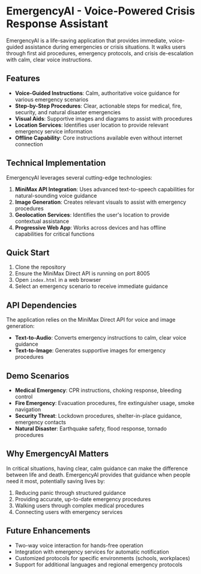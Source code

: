# EmergencyAI - Voice-Powered Crisis Response Assistant

EmergencyAI is a life-saving application that provides immediate, voice-guided assistance during emergencies or crisis situations. It walks users through first aid procedures, emergency protocols, and crisis de-escalation with calm, clear voice instructions.

## Features

- **Voice-Guided Instructions**: Calm, authoritative voice guidance for various emergency scenarios
- **Step-by-Step Procedures**: Clear, actionable steps for medical, fire, security, and natural disaster emergencies
- **Visual Aids**: Supportive images and diagrams to assist with procedures
- **Location Services**: Identifies user location to provide relevant emergency service information
- **Offline Capability**: Core instructions available even without internet connection

## Technical Implementation

EmergencyAI leverages several cutting-edge technologies:

1. **MiniMax API Integration**: Uses advanced text-to-speech capabilities for natural-sounding voice guidance
2. **Image Generation**: Creates relevant visuals to assist with emergency procedures
3. **Geolocation Services**: Identifies the user's location to provide contextual assistance
4. **Progressive Web App**: Works across devices and has offline capabilities for critical functions

## Quick Start

1. Clone the repository
2. Ensure the MiniMax Direct API is running on port 8005
3. Open `index.html` in a web browser
4. Select an emergency scenario to receive immediate guidance

## API Dependencies

The application relies on the MiniMax Direct API for voice and image generation:

- **Text-to-Audio**: Converts emergency instructions to calm, clear voice guidance
- **Text-to-Image**: Generates supportive images for emergency procedures

## Demo Scenarios

- **Medical Emergency**: CPR instructions, choking response, bleeding control
- **Fire Emergency**: Evacuation procedures, fire extinguisher usage, smoke navigation
- **Security Threat**: Lockdown procedures, shelter-in-place guidance, emergency contacts
- **Natural Disaster**: Earthquake safety, flood response, tornado procedures

## Why EmergencyAI Matters

In critical situations, having clear, calm guidance can make the difference between life and death. EmergencyAI provides that guidance when people need it most, potentially saving lives by:

1. Reducing panic through structured guidance
2. Providing accurate, up-to-date emergency procedures
3. Walking users through complex medical procedures
4. Connecting users with emergency services

## Future Enhancements

- Two-way voice interaction for hands-free operation
- Integration with emergency services for automatic notification
- Customized protocols for specific environments (schools, workplaces)
- Support for additional languages and regional emergency protocols
